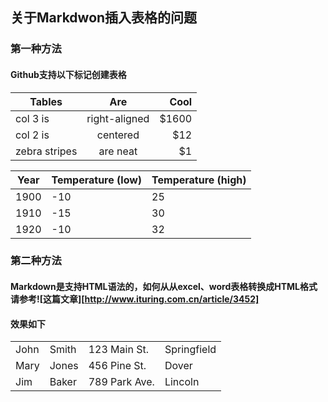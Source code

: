 ## 关于Markdwon插入表格的问题
### 第一种方法
#### Github支持以下标记创建表格

| Tables        | Are           | Cool  |
| ------------- |:-------------:| -----:|
| col 3 is      | right-aligned | $1600 |
| col 2 is      | centered      |   $12 |
| zebra stripes | are neat      |    $1 |


Year | Temperature (low) | Temperature (high)
--- | --- | ---
1900 | -10 | 25
1910 | -15 | 30
1920 | -10 | 32

### 第二种方法
#### Markdown是支持HTML语法的，如何从从excel、word表格转换成HTML格式请参考![这篇文章][http://www.ituring.com.cn/article/3452]
#### 效果如下

<table>
   <tr>
      <td>John</td>
      <td>Smith</td>
      <td>123 Main St.</td>
      <td>Springfield</td>
   </tr>
   <tr>
      <td>Mary</td>
      <td>Jones</td>
      <td>456 Pine St.</td>
      <td>Dover</td>
   </tr>
   <tr>
      <td>Jim</td>
      <td>Baker</td>
      <td>789 Park Ave.</td>
      <td>Lincoln</td>
   </tr>
</table>
